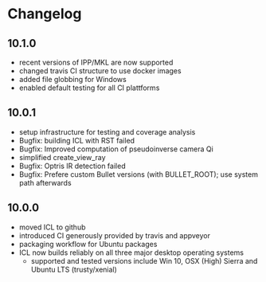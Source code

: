 # Changelog

## 10.1.0

* recent versions of IPP/MKL are now supported
* changed travis CI structure to use docker images 
* added file globbing for Windows
* enabled default testing for all CI plattforms

## 10.0.1

* setup infrastructure for testing and coverage analysis
* Bugfix: building ICL with RST failed
* Bugfix: Improved computation of pseudoinverse camera Qi
* simplified create_view_ray
* Bugfix: Optris IR detection failed
* Bugfix: Prefere custom Bullet versions (with BULLET_ROOT); use system path afterwards

## 10.0.0

* moved ICL to github
* introduced CI generously provided by travis and appveyor
* packaging workflow for Ubuntu packages
* ICL now builds reliably on all three major desktop operating systems
    - supported and tested versions include Win 10, OSX (High) Sierra and Ubuntu LTS (trusty/xenial)